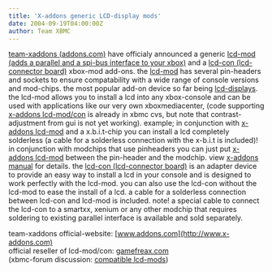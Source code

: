 ```yaml
---
title: 'X-addons generic LCD-display mods'
date: 2004-09-19T04:00:00Z
author: Team XBMC
---
```

[team-xaddons (addons.com)](http://www.x-addons.com) have officialy announced a generic [lcd-mod (adds a parallel and a spi-bus interface to your xbox)](http://handy-rhein-sieg.de/x-addons/?templateid=products&amp;amp;product=lcdmod) and a [lcd-con (lcd-connector board)](http://handy-rhein-sieg.de/x-addons/?templateid=products&amp;amp;product=lcdcon) xbox-mod add-ons. the [lcd-mod](http://handy-rhein-sieg.de/x-addons/?templateid=products&amp;amp;product=lcdmod) has several pin-headers and sockets to ensure compatability with a wide range of console versions and mod-chips. the most popular add-on device so far being [lcd-displays](http://handy-rhein-sieg.de/x-addons/?templateid=products&amp;amp;product=lcds). the lcd-mod allows you to install a lcd into any xbox-console and can be used with applications like our very own xboxmediacenter, (code supporting [x-addons lcd-mod/con](http://www.x-addons.com) is already in xbmc cvs, but note that contrast-adjustment from gui is not yet working). example; in conjunction with [x-addons lcd-mod](http://handy-rhein-sieg.de/x-addons/?templateid=products&amp;amp;product=lcdmod) and a x.b.i.t-chip you can install a lcd completely solderless (a cable for a solderless connection with the x-b.i.t is included)! in conjunction with modchips that use pinheaders you can just put [x-addons lcd-mod](http://handy-rhein-sieg.de/x-addons/?templateid=products&amp;amp;product=lcdmod) between the pin-header and the modchip. view [x-addons manual](http://handy-rhein-sieg.de/x-addons/?templateid=products&amp;amp;product=lcdmod_diagrams) for details. the [lcd-con (lcd-connector board)](http://handy-rhein-sieg.de/x-addons/?templateid=products&amp;amp;product=lcdcon) is an adapter device to provide an easy way to install a lcd in your console and is designed to work perfectly with the lcd-mod. you can also use the lcd-con without the lcd-mod to ease the install of a lcd. a cable for a solderless connection between lcd-con and lcd-mod is included. note! a special cable to connect the lcd-con to a smartxx, xenium or any other modchip that requires soldering to existing parallel interface is available and sold separately.

 team-xaddons official-website: [www.addons.com](http://www.x-addons.com)  
 official reseller of lcd-mod/con: [gamefreax.com](https://handy-rhein-sieg.de/)  
 (xbmc-forum discussion: [compatible lcd-mods](http://www.xboxmediaplayer.de/cgi-bin/forums/ikonboard.pl?act=st;f=1;t=2000;st=120))

 